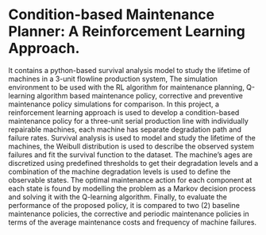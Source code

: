 # Condition-based Maintenance Planner: A Reinforcement Learning Approach.
It contains a python-based survival analysis model to study the lifetime of machines in a 3-unit flowline production system, The simulation environment to be used with the RL algorithm for maintenance planning, Q-learning algorithm based maintenance policy, corrective and preventive maintenance policy simulations for comparison.
In this project, a reinforcement learning approach is used to develop a condition-based maintenance
policy for a three-unit serial production line with individually repairable machines, each machine has
separate degradation path and failure rates. Survival analysis is used to model and study the lifetime
of the machines, the Weibull distribution is used to describe the observed system failures and fit the
survival function to the dataset. The machine’s ages are discretized using predefined thresholds to
get their degradation levels and a combination of the machine degradation levels is used to define the
observable states. The optimal maintenance action for each component at each state is found by modelling
the problem as a Markov decision process and solving it with the Q-learning algorithm. Finally,
to evaluate the performance of the proposed policy, it is compared to two (2) baseline maintenance
policies, the corrective and periodic maintenance policies in terms of the average maintenance costs
and frequency of machine failures.
